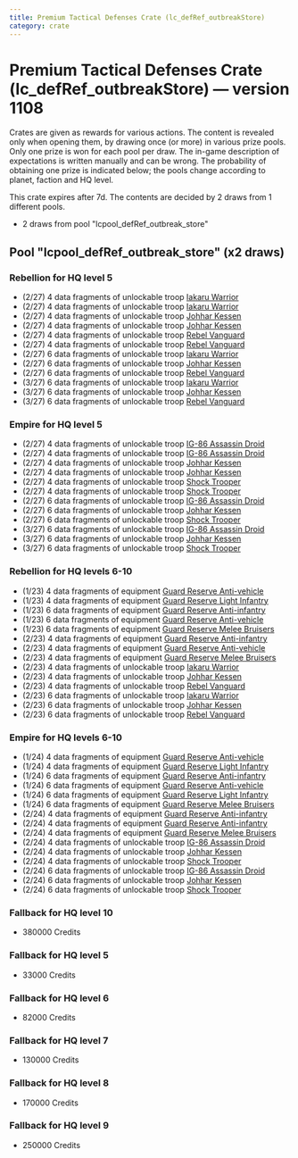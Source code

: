 ```yaml
---
title: Premium Tactical Defenses Crate (lc_defRef_outbreakStore)
category: crate
---
```


# Premium Tactical Defenses Crate (lc_defRef_outbreakStore) — version 1108

Crates are given as rewards for various actions. The content is revealed only when opening them, by drawing once (or more) in various prize pools. Only one prize is won for each pool per draw. The in-game description of expectations is written manually and can be wrong. The probability of obtaining one prize is indicated below; the pools change according to planet, faction and HQ level.

This crate expires after 7d. The contents are decided by 2 draws from 1 different pools.
  * 2 draws from pool "lcpool_defRef_outbreak_store"

## Pool "lcpool_defRef_outbreak_store" (x2 draws)

### Rebellion for HQ level 5

  * (2/27) 4 data fragments of unlockable troop [Iakaru Warrior](IakaruWarrior)
  * (2/27) 4 data fragments of unlockable troop [Iakaru Warrior](IakaruWarrior)
  * (2/27) 4 data fragments of unlockable troop [Johhar Kessen](RebelJohhar)
  * (2/27) 4 data fragments of unlockable troop [Johhar Kessen](RebelJohhar)
  * (2/27) 4 data fragments of unlockable troop [Rebel Vanguard](Vanguard)
  * (2/27) 4 data fragments of unlockable troop [Rebel Vanguard](Vanguard)
  * (2/27) 6 data fragments of unlockable troop [Iakaru Warrior](IakaruWarrior)
  * (2/27) 6 data fragments of unlockable troop [Johhar Kessen](RebelJohhar)
  * (2/27) 6 data fragments of unlockable troop [Rebel Vanguard](Vanguard)
  * (3/27) 6 data fragments of unlockable troop [Iakaru Warrior](IakaruWarrior)
  * (3/27) 6 data fragments of unlockable troop [Johhar Kessen](RebelJohhar)
  * (3/27) 6 data fragments of unlockable troop [Rebel Vanguard](Vanguard)

### Empire for HQ level 5

  * (2/27) 4 data fragments of unlockable troop [IG-86 Assassin Droid](IG86Droid)
  * (2/27) 4 data fragments of unlockable troop [IG-86 Assassin Droid](IG86Droid)
  * (2/27) 4 data fragments of unlockable troop [Johhar Kessen](EmpireJohhar)
  * (2/27) 4 data fragments of unlockable troop [Johhar Kessen](EmpireJohhar)
  * (2/27) 4 data fragments of unlockable troop [Shock Trooper](Shock)
  * (2/27) 4 data fragments of unlockable troop [Shock Trooper](Shock)
  * (2/27) 6 data fragments of unlockable troop [IG-86 Assassin Droid](IG86Droid)
  * (2/27) 6 data fragments of unlockable troop [Johhar Kessen](EmpireJohhar)
  * (2/27) 6 data fragments of unlockable troop [Shock Trooper](Shock)
  * (3/27) 6 data fragments of unlockable troop [IG-86 Assassin Droid](IG86Droid)
  * (3/27) 6 data fragments of unlockable troop [Johhar Kessen](EmpireJohhar)
  * (3/27) 6 data fragments of unlockable troop [Shock Trooper](Shock)

### Rebellion for HQ levels 6-10

  * (1/23) 4 data fragments of equipment [Guard Reserve Anti-vehicle](eqpRebelFactorySummonHeavy)
  * (1/23) 4 data fragments of equipment [Guard Reserve Light Infantry](eqpRebelBarracksSummonLight)
  * (1/23) 6 data fragments of equipment [Guard Reserve Anti-infantry](eqpRebelFactorySummonLight)
  * (1/23) 6 data fragments of equipment [Guard Reserve Anti-vehicle](eqpRebelFactorySummonHeavy)
  * (1/23) 6 data fragments of equipment [Guard Reserve Melee Bruisers](eqpRebelBarracksSummonMedium)
  * (2/23) 4 data fragments of equipment [Guard Reserve Anti-infantry](eqpRebelFactorySummonLight)
  * (2/23) 4 data fragments of equipment [Guard Reserve Anti-vehicle](eqpRebelBarracksSummonHeavy)
  * (2/23) 4 data fragments of equipment [Guard Reserve Melee Bruisers](eqpRebelBarracksSummonMedium)
  * (2/23) 4 data fragments of unlockable troop [Iakaru Warrior](IakaruWarrior)
  * (2/23) 4 data fragments of unlockable troop [Johhar Kessen](RebelJohhar)
  * (2/23) 4 data fragments of unlockable troop [Rebel Vanguard](Vanguard)
  * (2/23) 6 data fragments of unlockable troop [Iakaru Warrior](IakaruWarrior)
  * (2/23) 6 data fragments of unlockable troop [Johhar Kessen](RebelJohhar)
  * (2/23) 6 data fragments of unlockable troop [Rebel Vanguard](Vanguard)

### Empire for HQ levels 6-10

  * (1/24) 4 data fragments of equipment [Guard Reserve Anti-vehicle](eqpEmpireFactorySummonHeavy)
  * (1/24) 4 data fragments of equipment [Guard Reserve Light Infantry](eqpEmpireBarracksSummonLight)
  * (1/24) 6 data fragments of equipment [Guard Reserve Anti-infantry](eqpEmpireFactorySummonLight)
  * (1/24) 6 data fragments of equipment [Guard Reserve Anti-vehicle](eqpEmpireFactorySummonHeavy)
  * (1/24) 6 data fragments of equipment [Guard Reserve Light Infantry](eqpEmpireBarracksSummonLight)
  * (1/24) 6 data fragments of equipment [Guard Reserve Melee Bruisers](eqpEmpireBarracksSummonMedium)
  * (2/24) 4 data fragments of equipment [Guard Reserve Anti-infantry](eqpEmpireBarracksSummonHeavy)
  * (2/24) 4 data fragments of equipment [Guard Reserve Anti-infantry](eqpEmpireFactorySummonLight)
  * (2/24) 4 data fragments of equipment [Guard Reserve Melee Bruisers](eqpEmpireBarracksSummonMedium)
  * (2/24) 4 data fragments of unlockable troop [IG-86 Assassin Droid](IG86Droid)
  * (2/24) 4 data fragments of unlockable troop [Johhar Kessen](EmpireJohhar)
  * (2/24) 4 data fragments of unlockable troop [Shock Trooper](Shock)
  * (2/24) 6 data fragments of unlockable troop [IG-86 Assassin Droid](IG86Droid)
  * (2/24) 6 data fragments of unlockable troop [Johhar Kessen](EmpireJohhar)
  * (2/24) 6 data fragments of unlockable troop [Shock Trooper](Shock)

### Fallback for HQ level 10

  * 380000 Credits

### Fallback for HQ level 5

  * 33000 Credits

### Fallback for HQ level 6

  * 82000 Credits

### Fallback for HQ level 7

  * 130000 Credits

### Fallback for HQ level 8

  * 170000 Credits

### Fallback for HQ level 9

  * 250000 Credits